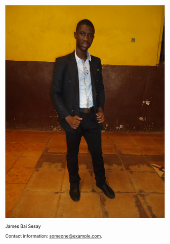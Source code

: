 <img src="GITHUBP.png" alt="">

 <footer>
  <p>James Bai Sesay</p>
  <p>Contact information: <a href="Jamesbaisesay.com">
  someone@example.com</a>.</p>
</footer> 
